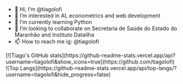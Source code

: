 - 👋 Hi, I’m @tiagolofi
- 👀 I’m interested in AI, econometrics and web development
- 🌱 I’m currently learning Python
- 💞️ I’m looking to collaborate on Secretaria de Saúde do Estado do Maranhão and Instituto Datailha
- 📫 How to reach me ig: @tiagolofi

<div>
  <div>
    [![Tiago's GitHub stats](https://github-readme-stats.vercel.app/api?username=tiagolofi&show_icons=true](https://github.com/tiagolofi)
  </div>
  <div>
    ![Top Langs](https://github-readme-stats.vercel.app/api/top-langs/?username=tiagolofi&hide_progress=false)
  </div>
</div>

<!---
tiagolofi/tiagolofi is a ✨ special ✨ repository because its `README.md` (this file) appears on your GitHub profile.
You can click the Preview link to take a look at your changes.
--->
